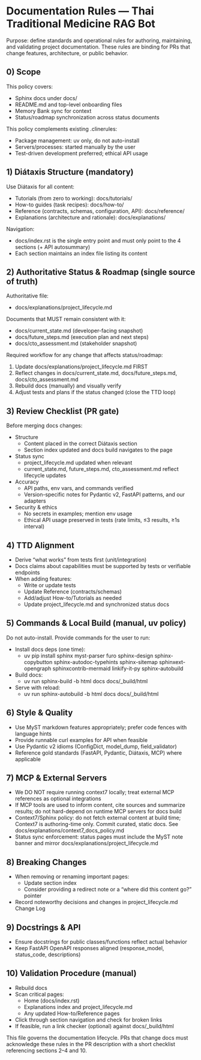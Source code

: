 # Documentation Rules — Thai Traditional Medicine RAG Bot

Purpose: define standards and operational rules for authoring, maintaining, and validating project documentation. These rules are binding for PRs that change features, architecture, or public behavior.

## 0) Scope

This policy covers:
- Sphinx docs under docs/
- README.md and top-level onboarding files
- Memory Bank sync for context
- Status/roadmap synchronization across status documents

This policy complements existing .clinerules:
- Package management: uv only, do not auto-install
- Servers/processes: started manually by the user
- Test-driven development preferred; ethical API usage

## 1) Diátaxis Structure (mandatory)

Use Diátaxis for all content:
- Tutorials (from zero to working): docs/tutorials/
- How-to guides (task recipes): docs/how-to/
- Reference (contracts, schemas, configuration, API): docs/reference/
- Explanations (architecture and rationale): docs/explanations/

Navigation:
- docs/index.rst is the single entry point and must only point to the 4 sections (+ API autosummary)
- Each section maintains an index file listing its content

## 2) Authoritative Status & Roadmap (single source of truth)

Authoritative file:
- docs/explanations/project_lifecycle.md

Documents that MUST remain consistent with it:
- docs/current_state.md (developer-facing snapshot)
- docs/future_steps.md (execution plan and next steps)
- docs/cto_assessment.md (stakeholder snapshot)

Required workflow for any change that affects status/roadmap:
1) Update docs/explanations/project_lifecycle.md FIRST
2) Reflect changes in docs/current_state.md, docs/future_steps.md, docs/cto_assessment.md
3) Rebuild docs (manually) and visually verify
4) Adjust tests and plans if the status changed (close the TTD loop)

## 3) Review Checklist (PR gate)

Before merging docs changes:
- Structure
  - Content placed in the correct Diátaxis section
  - Section index updated and docs build navigates to the page
- Status sync
  - project_lifecycle.md updated when relevant
  - current_state.md, future_steps.md, cto_assessment.md reflect lifecycle updates
- Accuracy
  - API paths, env vars, and commands verified
  - Version-specific notes for Pydantic v2, FastAPI patterns, and our adapters
- Security & ethics
  - No secrets in examples; mention env usage
  - Ethical API usage preserved in tests (rate limits, ≤3 results, ≥1s interval)

## 4) TTD Alignment

- Derive “what works” from tests first (unit/integration)
- Docs claims about capabilities must be supported by tests or verifiable endpoints
- When adding features:
  - Write or update tests
  - Update Reference (contracts/schemas)
  - Add/adjust How-to/Tutorials as needed
  - Update project_lifecycle.md and synchronized status docs

## 5) Commands & Local Build (manual, uv policy)

Do not auto-install. Provide commands for the user to run:
- Install docs deps (one time):
  - uv pip install sphinx myst-parser furo sphinx-design sphinx-copybutton sphinx-autodoc-typehints sphinx-sitemap sphinxext-opengraph sphinxcontrib-mermaid linkify-it-py sphinx-autobuild
- Build docs:
  - uv run sphinx-build -b html docs docs/_build/html
- Serve with reload:
  - uv run sphinx-autobuild -b html docs docs/_build/html

## 6) Style & Quality

- Use MyST markdown features appropriately; prefer code fences with language hints
- Provide runnable curl examples for API when feasible
- Use Pydantic v2 idioms (ConfigDict, model_dump, field_validator)
- Reference gold standards (FastAPI, Pydantic, Diátaxis, MCP) where applicable

## 7) MCP & External Servers

- We DO NOT require running context7 locally; treat external MCP references as optional integrations
- If MCP tools are used to inform content, cite sources and summarize results; do not hard-depend on runtime MCP servers for docs build
- Context7/Sphinx policy: do not fetch external content at build time; Context7 is authoring-time only. Commit curated, static docs. See docs/explanations/context7_docs_policy.md
- Status sync enforcement: status pages must include the MyST note banner and mirror docs/explanations/project_lifecycle.md

## 8) Breaking Changes

- When removing or renaming important pages:
  - Update section index
  - Consider providing a redirect note or a “where did this content go?” pointer
- Record noteworthy decisions and changes in project_lifecycle.md Change Log

## 9) Docstrings & API

- Ensure docstrings for public classes/functions reflect actual behavior
- Keep FastAPI OpenAPI responses aligned (response_model, status_code, descriptions)

## 10) Validation Procedure (manual)

- Rebuild docs
- Scan critical pages:
  - Home (docs/index.rst)
  - Explanations index and project_lifecycle.md
  - Any updated How-to/Reference pages
- Click through section navigation and check for broken links
- If feasible, run a link checker (optional) against docs/_build/html

This file governs the documentation lifecycle. PRs that change docs must acknowledge these rules in the PR description with a short checklist referencing sections 2–4 and 10.
